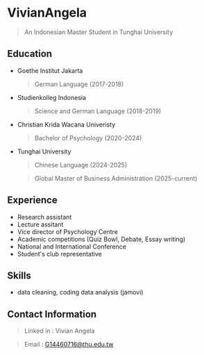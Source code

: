 # VivianAngela
> An Indonesian Master Student in Tunghai University
## Education
- Goethe Institut Jakarta
  > German Language (2017-2018)
- Studienkolleg Indonesia
  > Science and German Language (2018-2019)
- Christian Krida Wacana Univeristy 
  > Bachelor of Psychology (2020-2024)
- Tunghai University
  > Chinese Language (2024-2025)
  
  > Global Master of Business Administration (2025-current)
## Experience
- Research assistant
- Lecture assitant
- Vice director of Psychology Centre
- Academic competitions (Quiz Bowl, Debate, Essay writing)
- National and International Conference
- Student's club representative

## Skills
- data cleaning, coding data analysis (jamovi)

## Contact Information
> Linked in : Vivian Angela

>  Email : G14460716@thu.edu.tw
